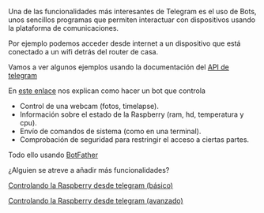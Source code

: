 Una de las funcionalidades más interesantes de Telegram es el uso de Bots, unos sencillos programas que permiten interactuar con dispositivos usando la plataforma de comunicaciones.

Por ejemplo podemos acceder desde internet a un dispositivo que está conectado a un wifi detrás del router de casa.

Vamos a ver algunos ejemplos usando la documentación del [API de telegram](https://geekytheory.com/telegram-programando-un-bot-en-python/)


En [este enlace](https://www.fwhibbit.es/controla-tu-raspberry-pi-mediante-telegram) nos explican como hacer un bot que controla

* Control de una webcam (fotos, timelapse).
* Información sobre el estado de la Raspberry (ram, hd, temperatura y cpu).
* Envío de comandos de sistema (como en una terminal).
* Comprobación de seguridad para restringir el acceso a ciertas partes.

Todo ello usando [BotFather](https://www.instructables.com/id/Set-up-Telegram-Bot-on-Raspberry-Pi/)

¿Alguien se atreve a añadir más funcionalidades?


[Controlando la Raspberry desde telegram (básico)](https://www.instructables.com/id/Set-up-Telegram-Bot-on-Raspberry-Pi/)

[Controlando la Raspberry desde telegram (avanzado)](https://www.fwhibbit.es/controla-tu-raspberry-pi-mediante-telegram-actualizacion)
